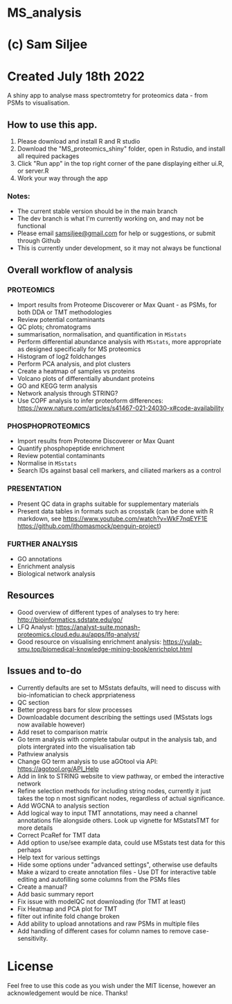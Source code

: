 # MS_analysis
# (c) Sam Siljee
# Created July 18th 2022

A shiny app to analyse mass spectromtetry for proteomics data - from PSMs to visualisation.

## How to use this app.
1. Please download and install R and R studio
2. Download the "MS_proteomics_shiny" folder, open in Rstudio, and install all required packages
3. Click "Run app" in the top right corner of the pane displaying either ui.R, or server.R
4. Work your way through the app

### Notes:
  - The current stable version should be in the main branch
  - The dev branch is what I'm currently working on, and may not be functional
  - Please email samsiljee@gmail.com for help or suggestions, or submit through Github
  - This is currently under development, so it may not always be functional

## Overall workflow of analysis

### PROTEOMICS
  - Import results from Proteome Discoverer or Max Quant - as PSMs, for both DDA or TMT methodologies
  - Review potential contaminants
  - QC plots; chromatograms
  - summarisation, normalisation, and quantification in `MSstats`
  - Perform differential abundance analysis with `MSstats`, more appropriate as designed specifically for MS proteomics
  - Histogram of log2 foldchanges
  - Perform PCA analysis, and plot clusters
  - Create a heatmap of samples vs proteins
  - Volcano plots of differentially abundant proteins
  - GO and KEGG term analysis
  - Network analysis through STRING?
  - Use COPF analysis to infer proteoform differences: https://www.nature.com/articles/s41467-021-24030-x#code-availability

### PHOSPHOPROTEOMICS
  - Import results from Proteome Discoverer or Max Quant
  - Quantify phosphopeptide enrichment
  - Review potential contaminants
  - Normalise in `MSstats`
  - Search IDs against basal cell markers, and ciliated markers as a control
  
### PRESENTATION
  - Present QC data in graphs suitable for supplementary materials
  - Present data tables in formats such as crosstalk (can be done with R markdown, see https://www.youtube.com/watch?v=WkF7nqEYF1E https://github.com/jthomasmock/penguin-project)
  
### FURTHER ANALYSIS
  - GO annotations
  - Enrichment analysis
  - Biological network analysis
  
## Resources
  - Good overview of different types of analyses to try here: http://bioinformatics.sdstate.edu/go/
  - LFQ Analyst: https://analyst-suite.monash-proteomics.cloud.edu.au/apps/lfq-analyst/
  - Good resource on visualising enrichment analysis: https://yulab-smu.top/biomedical-knowledge-mining-book/enrichplot.html

## Issues and to-do
  - Currently defaults are set to MSstats defaults, will need to discuss with bio-infomatician to check apprpriateness
  - QC section
  - Better progress bars for slow processes
  - Downloadable document describing the settings used (MSstats logs now available however)
  - Add reset to comparison matrix
  - Go term analysis with complete tabular output in the analysis tab, and plots intergrated into the visualisation tab
  - Pathview analysis
  - Change GO term analysis to use aGOtool via API: https://agotool.org/API_Help
  - Add in link to STRING website to view pathway, or embed the interactive network
  - Refine selection methods for including string nodes, currently it just takes the top n most significant nodes, regardless of actual significance.
  - Add WGCNA to analysis section
  - Add logical way to input TMT annotations, may need a channel annotations file alongside others. Look up vignette for MSstatsTMT for more details
  - Correct PcaRef for TMT data
  - Add option to use/see example data, could use MSstats test data for this perhaps
  - Help text for various settings
  - Hide some options under "advanced settings", otherwise use defaults
  - Make a wizard to create annotation files - Use DT for interactive table editing and autofilling some columns from the PSMs files
  - Create a manual?
  - Add basic summary report
  - Fix issue with modelQC not downloading (for TMT at least)
  - Fix Heatmap and PCA plot for TMT
  - filter out infinite fold change broken
  - Add ability to upload annotations and raw PSMs in multiple files
  - Add handling of different cases for column names to remove case-sensitivity.
  
# License
Feel free to use this code as you wish under the MIT license, however an acknowledgement would be nice. Thanks!
